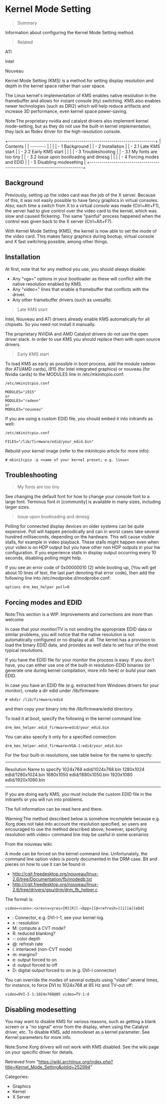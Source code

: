 Kernel Mode Setting
===================

> Summary

Information about configuring the Kernel Mode Setting method.

> Related

ATI

Intel

Nouveau

Kernel Mode Setting (KMS) is a method for setting display resolution and
depth in the kernel space rather than user space.

The Linux kernel's implementation of KMS enables native resolution in
the framebuffer and allows for instant console (tty) switching. KMS also
enables newer technologies (such as DRI2) which will help reduce
artifacts and increase 3D performance, even kernel space power-saving.

Note:The proprietary nvidia and catalyst drivers also implement kernel
mode-setting, but as they do not use the built-in kernel implementation,
they lack an fbdev driver for the high-resolution console.

+--------------------------------------------------------------------------+
| Contents                                                                 |
| --------                                                                 |
|                                                                          |
| -   1 Background                                                         |
| -   2 Installation                                                       |
|     -   2.1 Late KMS start                                               |
|     -   2.2 Early KMS start                                              |
|                                                                          |
| -   3 Troubleshooting                                                    |
|     -   3.1 My fonts are too tiny                                        |
|     -   3.2 Issue upon bootloading and dmesg                             |
|                                                                          |
| -   4 Forcing modes and EDID                                             |
| -   5 Disabling modesetting                                              |
+--------------------------------------------------------------------------+

Background
----------

Previously, setting up the video card was the job of the X server.
Because of this, it was not easily possible to have fancy graphics in
virtual consoles. Also, each time a switch from X to a virtual console
was made (Ctrl+Alt+F1), the server had to give control over the video
card to the kernel, which was slow and caused flickering. The same
"painful" process happened when the control was given back to the X
server (Ctrl+Alt+F7).

With Kernel Mode Setting (KMS), the kernel is now able to set the mode
of the video card. This makes fancy graphics during bootup, virtual
console and X fast switching possible, among other things.

Installation
------------

At first, note that for any method you use, you should always disable:

-   Any "vga=" options in your bootloader as these will conflict with
    the native resolution enabled by KMS.
-   Any "video=" lines that enable a framebuffer that conflicts with the
    driver.
-   Any other framebuffer drivers (such as uvesafb).

> Late KMS start

Intel, Nouveau and ATI drivers already enable KMS automatically for all
chipsets. So you need not install it manually.

The proprietary NVIDIA and AMD Catalyst drivers do not use the open
driver stack. In order to use KMS you should replace them with open
source drivers.

> Early KMS start

To load KMS as early as possible in boot process, add the module radeon
(for ATI/AMD cards), i915 (for Intel integrated graphics) or nouveau
(for Nvidia cards) to the MODULES line in /etc/mkinitcpio.conf:

    /etc/mkinitcpio.conf

    MODULES="i915"
    or
    MODULES="radeon"
    or
    MODULES="nouveau"

If you are using a custom EDID file, you should embed it into initramfs
as well:

    /etc/mkinitcpio.conf

    FILES="/lib/firmware/edid/your_edid.bin"

Rebuild your kernel image (refer to the mkinitcpio article for more
info):

    # mkinitcpio -p <name of your kernel preset; e.g. linux>

Troubleshooting
---------------

> My fonts are too tiny

See changing the default font for how to change your console font to a
large font. Terminus font in [community] is available in many sizes,
including larger sizes.

> Issue upon bootloading and dmesg

Polling for connected display devices on older systems can be quite
expensive. Poll will happen periodically and can in worst cases take
several hundred milliseconds, depending on the hardware. This will cause
visible stalls, for example in video playback. These stalls might happen
even when your video is on HDP output but you have other non HDP outputs
in your hw configuration. If you experience stalls in display output
occurring every 10 seconds, disabling polling might help.

If you see an error code of 0x00000010 (2) while booting up, (You will
get about 10 lines of text, the last part denoting that error code),
then add the following line into /etc/modprobe.d/modprobe.conf:

    options drm_kms_helper poll=0

Forcing modes and EDID
----------------------

Note:This section is a WIP. Improvements and corrections are more than
welcome

In case that your monitor/TV is not sending the appropriate EDID data or
similar problems, you will notice that the native resolution is not
automatically configured or no display at all. The kernel has a
provision to load the binary EDID data, and provides as well data to set
four of the most typical resolutions.

If you have the EDID file for your monitor the process is easy. If you
don't have, you can either use one of the built-in resolution-EDID
binaries (or generate one during kernel compilation, more info here) or
build your own EDID.

In case you have an EDID file (e.g. extracted from Windows drivers for
your monitor), create a dir edid under /lib/firmware:

    # mkdir /lib/firmware/edid

and then copy your binary into the /lib/firmware/edid directory.

To load it at boot, specify the following in the kernel command line:

    drm_kms_helper.edid_firmware=edid/your_edid.bin

You can also specify it only for a specified connection:

    drm_kms_helper.edid_firmware=VGA-1:edid/your_edid.bin

For the four built-in resolutions, see table below for the name to
specify:

  ------------ --------------------
  Resolution   Name to specify
  1024x768     edid/1024x768.bin
  1280x1024    edid/1280x1024.bin
  1680x1050    edid/1680x1050.bin
  1920x1080    edid/1920x1080.bin
  ------------ --------------------

If you are doing early KMS, you must include the custom EDID file in the
initramfs or you will run into problems.

The full information can be read here and there.

Warning:The method described below is somehow incomplete because e.g.
Xorg does not take into account the resolution specified, so users are
encouraged to use the method described above; however, specifying
resolution with video= command line may be useful in some scenarios

From the nouveau wiki:

A mode can be forced on the kernel command line. Unfortunately, the
command line option video is poorly documented in the DRM case. Bit and
pieces on how to use it can be found in

-   http://cgit.freedesktop.org/nouveau/linux-2.6/tree/Documentation/fb/modedb.txt
-   http://cgit.freedesktop.org/nouveau/linux-2.6/tree/drivers/gpu/drm/drm_fb_helper.c

The format is:

    video=<conn>:<xres>x<yres>[M][R][-<bpp>][@<refresh>][i][m][eDd]

-   <conn>: Connector, e.g. DVI-I-1, see your kernel log.
-   <xres> x <yres>: resolution
-   M: compute a CVT mode?
-   R: reduced blanking?
-   -<bpp>: color depth
-   @<refresh>: refresh rate
-   i: interlaced (non-CVT mode)
-   m: margins?
-   e: output forced to on
-   d: output forced to off
-   D: digital output forced to on (e.g. DVI-I connector)

You can override the modes of several outputs using "video" several
times, for instance, to force DVI to 1024x768 at 85 Hz and TV-out off:

    video=DVI-I-1:1024x768@85 video=TV-1:d

Disabling modesetting
---------------------

You may want to disable KMS for various reasons, such as getting a blank
screen or a "no signal" error from the display, when using the Catalyst
driver, etc. To disable KMS, add nomodeset as a kernel parameter. See
Kernel parameters for more info.

Note:Some Xorg drivers will not work with KMS disabled. See the wiki
page on your specific driver for details.

Retrieved from
"https://wiki.archlinux.org/index.php?title=Kernel_Mode_Setting&oldid=252994"

Categories:

-   Graphics
-   Kernel
-   X Server
